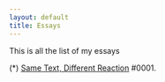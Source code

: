 ```yaml
---
layout: default
title: Essays
---
```


This is all the list of my essays

(*) [Same Text, Different Reaction](/essays/same_text_different_reaction) #0001.
